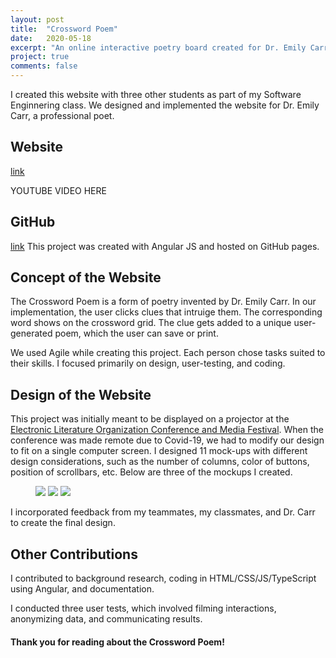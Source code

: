 ```yaml
---
layout: post
title:  "Crossword Poem"
date:   2020-05-18
excerpt: "An online interactive poetry board created for Dr. Emily Carr"
project: true
comments: false
---
```


I created this website with three other students as part of my Software Enginnering class. We designed and implemented the website for Dr. Emily Carr, a professional poet. 

## Website 
[link](https://crosswordpoetry.github.io/)

YOUTUBE VIDEO HERE

## GitHub
[link](https://github.com/crosswordpoetry/crosswordpoetry.github.io)
This project was created with Angular JS and hosted on GitHub pages.

## Concept of the Website

The Crossword Poem is a form of poetry invented by Dr. Emily Carr. In our implementation, the user clicks clues that intruige them. The corresponding word shows on the crossword grid. The clue gets added to a unique user-generated poem, which the user can save or print.

We used Agile while creating this project. Each person chose tasks suited to their skills. I focused primarily on design, user-testing, and coding.

## Design of the Website

This project was initially meant to be displayed on a projector at the [Electronic Literature Organization Conference and Media Festival](https://elo.cah.ucf.edu/). When the conference was made remote due to Covid-19, we had to modify our design to fit on a single computer screen. I designed 11 mock-ups with different design considerations, such as the number of columns, color of buttons, position of scrollbars, etc. Below are three of the mockups I created.

<figure class="third">
	<img src="https://i.imgur.com/Jb1g4G4.png">
	<img src="https://i.imgur.com/o7StkFU.png">
	<img src="https://i.imgur.com/Mqat8B1.png">
</figure>

I incorporated feedback from my teammates, my classmates, and Dr. Carr to create the final design. 

## Other Contributions

I contributed to background research, coding in HTML/CSS/JS/TypeScript using Angular, and documentation.

I conducted three user tests, which involved filming interactions, anonymizing data, and communicating results.


#### Thank you for reading about the Crossword Poem!
